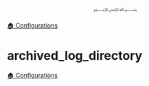 <p align=center>
   ﷽
</p>

[🏠 Configurations](/docs/CONFIGURATION.md)

# archived_log_directory


[🏠 Configurations](/docs/CONFIGURATION.md)


